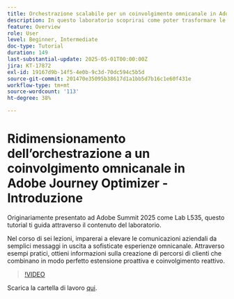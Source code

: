 ```yaml
---
title: Orchestrazione scalabile per un coinvolgimento omnicanale in Adobe Journey Optimizer - Introduzione
description: In questo laboratorio scoprirai come poter trasformare le comunicazioni aziendali da semplici messaggi in uscita a esperienze omnicanale sofisticate. Attraverso esempi pratici, potrai creare un percorso cliente che combina una comunicazione proattiva con un coinvolgimento dinamico.
feature: Overview
role: User
level: Beginner, Intermediate
doc-type: Tutorial
duration: 149
last-substantial-update: 2025-05-01T00:00:00Z
jira: KT-17872
exl-id: 19167d9b-14f5-4e0b-9c3d-70dc594c5b5d
source-git-commit: 201470e35095b38617d1a1bb5d7b16c1e60f431e
workflow-type: tm+mt
source-wordcount: '113'
ht-degree: 38%

---
```


# Ridimensionamento dell’orchestrazione a un coinvolgimento omnicanale in Adobe Journey Optimizer - Introduzione

Originariamente presentato ad Adobe Summit 2025 come Lab L535, questo tutorial ti guida attraverso il contenuto del laboratorio.

Nel corso di sei lezioni, imparerai a elevare le comunicazioni aziendali da semplici messaggi in uscita a sofisticate esperienze omnicanale. Attraverso esempi pratici, ottieni informazioni sulla creazione di percorsi di clienti che combinano in modo perfetto estensione proattiva e coinvolgimento reattivo.

>[!VIDEO](https://video.tv.adobe.com/v/3457828/?learn=on&enablevpops)

Scarica la cartella di lavoro [qui](/help/summit-labs/summit-lab-2025/assets/summit-lab-manual-l535-final-v4.pdf).

